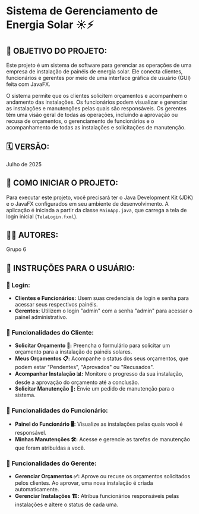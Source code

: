 # Sistema de Gerenciamento de Energia Solar ☀️⚡

## 🎯 OBJETIVO DO PROJETO:
Este projeto é um sistema de software para gerenciar as operações de uma empresa de instalação de painéis de energia solar. Ele conecta clientes, funcionários e gerentes por meio de uma interface gráfica de usuário (GUI) feita com JavaFX.

O sistema permite que os clientes solicitem orçamentos e acompanhem o andamento das instalações. Os funcionários podem visualizar e gerenciar as instalações e manutenções pelas quais são responsáveis. Os gerentes têm uma visão geral de todas as operações, incluindo a aprovação ou recusa de orçamentos, o gerenciamento de funcionários e o acompanhamento de todas as instalações e solicitações de manutenção.

## 🗓️ VERSÃO:
Julho de 2025

## 🚀 COMO INICIAR O PROJETO:
Para executar este projeto, você precisará ter o Java Development Kit (JDK) e o JavaFX configurados em seu ambiente de desenvolvimento. A aplicação é iniciada a partir da classe `MainApp.java`, que carrega a tela de login inicial (`TelaLogin.fxml`).

## 👨‍💻 AUTORES:
Grupo 6

## 📜 INSTRUÇÕES PARA O USUÁRIO:

### 🔑 Login:
-   **Clientes e Funcionários:** Usem suas credenciais de login e senha para acessar seus respectivos painéis.
-   **Gerentes:** Utilizem o login "admin" com a senha "admin" para acessar o painel administrativo.

### 👤 Funcionalidades do Cliente:
-   **Solicitar Orçamento 📝:** Preencha o formulário para solicitar um orçamento para a instalação de painéis solares.
-   **Meus Orçamentos 📋:** Acompanhe o status dos seus orçamentos, que podem estar "Pendentes", "Aprovados" ou "Recusados".
-   **Acompanhar Instalação 📊:** Monitore o progresso da sua instalação, desde a aprovação do orçamento até a conclusão.
-   **Solicitar Manutenção 🔧:** Envie um pedido de manutenção para o sistema.

### 👷 Funcionalidades do Funcionário:
-   **Painel do Funcionário 🖥️:** Visualize as instalações pelas quais você é responsável.
-   **Minhas Manutenções 🛠️:** Acesse e gerencie as tarefas de manutenção que foram atribuídas a você.

### 👔 Funcionalidades do Gerente:
-   **Gerenciar Orçamentos ✅:** Aprove ou recuse os orçamentos solicitados pelos clientes. Ao aprovar, uma nova instalação é criada automaticamente.
-   **Gerenciar Instalações 🏗️:** Atribua funcionários responsáveis pelas instalações e altere o status de cada uma.
